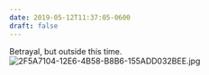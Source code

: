 ```yaml
---
date: 2019-05-12T11:37:05-0600
draft: false
---
```


Betrayal, but outside this time. ![2F5A7104-12E6-4B58-B8B6-155ADD032BEE.jpg](http://ianwhitney.micro.blog/uploads/2019/eeea87ccb9.jpg)

